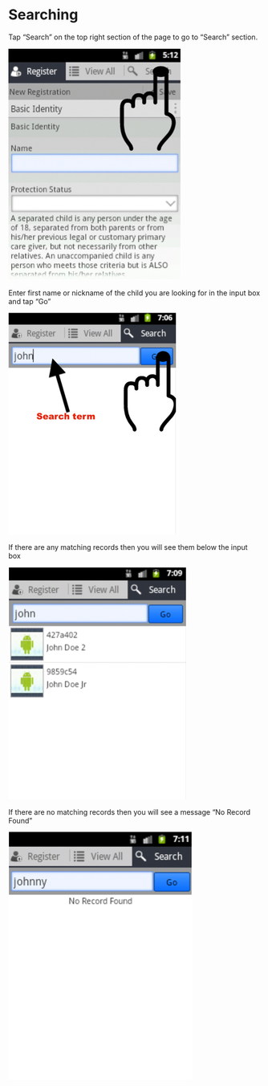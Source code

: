 # Searching

Tap “Search” on the top right section of the page to go to “Search” section.

![](../assets/images/search-children-1.png)

Enter first name or nickname of the child you are looking for in the input box and tap “Go”

![](../assets/images/search-children-2.png)

If there are any matching records then you will see them below the input box

![](../assets/images/search-children-3.png)

If there are no matching records then you will see a message “No Record Found”

![](../assets/images/search-children-4.png)

